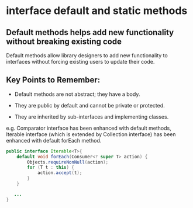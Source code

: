 # interface default and static methods 

## Default methods helps add new functionality without breaking existing code

Default methods allow library designers to add new functionality to interfaces without forcing existing users to update their code.

## Key Points to Remember:

- Default methods are not abstract; they have a body.

- They are public by default and cannot be private or protected.

- They are inherited by sub-interfaces and implementing classes.

e.g. Comparator interface has been enhanced with default methods, Iterable interface (which is extended by Collection interface) has been enhanced with default forEach method.

```java
public interface Iterable<T>{
    default void forEach(Consumer<? super T> action) {
        Objects.requireNonNull(action);
        for (T t : this) {
            action.accept(t);
        }
    }

   ...
}
```
